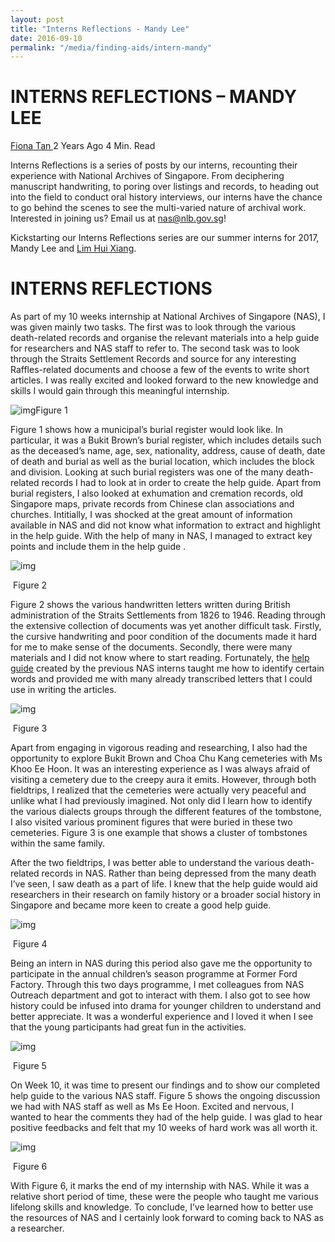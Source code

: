 ```yaml
---
layout: post
title: "Interns Reflections - Mandy Lee"
date: 2016-09-10
permalink: "/media/finding-aids/intern-mandy"
---
```


# INTERNS REFLECTIONS – MANDY LEE

[Fiona Tan ](http://www.nas.gov.sg/blogs/offtherecord/author/nlstlp/)2 Years Ago 4 Min. Read

Interns Reflections is a series of posts by our interns, recounting their experience with National Archives of Singapore. From deciphering manuscript handwriting, to poring over listings and records, to heading out into the field to conduct oral history interviews, our interns have the chance to go behind the scenes to see the multi-varied nature of archival work. Interested in joining us? Email us at nas@nlb.gov.sg!

Kickstarting our Interns Reflections series are our summer interns for 2017, Mandy Lee and [Lim Hui Xiang](http://www.nas.gov.sg/blogs/offtherecord/interns-reflections-lim-hui-xiang/).

# INTERNS REFLECTIONS

As part of my 10 weeks internship at National Archives of Singapore (NAS), I was given mainly two tasks. The first was to look through the various death-related records and organise the relevant materials into a help guide for researchers and NAS staff to refer to. The second task was to look through the Straits Settlement Records and source for any interesting Raffles-related documents and choose a few of the events to write short articles. I was really excited and looked forward to the new knowledge and skills I would gain through this meaningful internship.

 

![img](http://www.nas.gov.sg/blogs/offtherecord/wp-content/uploads/2017/08/img_5987b1c59373b.png)Figure 1

Figure 1 shows how a municipal’s burial register would look like. In particular, it was a Bukit Brown’s burial register, which includes details such as the deceased’s name, age, sex, nationality, address, cause of death, date of death and burial as well as the burial location, which includes the block and division. Looking at such burial registers was one of the many death-related records I had to look at in order to create the help guide. Apart from burial registers, I also looked at exhumation and cremation records, old Singapore maps, private records from Chinese clan associations and churches. Intitially, I was shocked at the great amount of information available in NAS and did not know what information to extract and highlight in the help guide. With the help of many in NAS, I managed to extract key points and include them in the help guide .

 

![img](http://www.nas.gov.sg/blogs/offtherecord/wp-content/uploads/2017/08/img_5987b1dbb5a4d.png)

​                                                                                    Figure 2

Figure 2 shows the various handwritten letters written during British administration of the Straits Settlements from 1826 to 1946. Reading through the extensive collection of documents was yet another difficult task. Firstly, the cursive handwriting and poor condition of the documents made it hard for me to make sense of the documents. Secondly, there were many materials and I did not know where to start reading. Fortunately, the [help guide](http://www.nas.gov.sg/blogs/offtherecord/citizen-archivist-project-guide-to-transcribing-the-straits-settlements-records-by-nas-interns/) created by the previous NAS interns taught me how to identify certain words and provided me with many already transcribed letters that I could use in writing the articles.

 

![img](http://www.nas.gov.sg/blogs/offtherecord/wp-content/uploads/2017/08/img_5987b204b1cfa.png)

​                                                                                     Figure 3

Apart from engaging in vigorous reading and researching, I also had the opportunity to explore Bukit Brown and Choa Chu Kang cemeteries with Ms Khoo Ee Hoon. It was an interesting experience as I was always afraid of visiting a cemetery due to the creepy aura it emits. However, through both fieldtrips, I realized that the cemeteries were actually very peaceful and unlike what I had previously imagined. Not only did I learn how to identify the various dialects groups through the different features of the tombstone, I also visited various prominent figures that were buried in these two cemeteries. Figure 3 is one example that shows a cluster of tombstones within the same family.

After the two fieldtrips, I was better able to understand the various death-related records in NAS. Rather than being depressed from the many death I’ve seen, I saw death as a part of life. I knew that the help guide would aid researchers in their research on family history or a broader social history in Singapore and became more keen to create a good help guide.

 

![img](http://www.nas.gov.sg/blogs/offtherecord/wp-content/uploads/2017/08/img_5987b223380c8.png)

​                                                                                     Figure 4

Being an intern in NAS during this period also gave me the opportunity to participate in the annual children’s season programme at Former Ford Factory. Through this two days programme, I met colleagues from NAS Outreach department and got to interact with them. I also got to see how history could be infused into drama for younger children to understand and better appreciate. It was a wonderful experience and I loved it when I see that the young participants had great fun in the activities.

 

![img](http://www.nas.gov.sg/blogs/offtherecord/wp-content/uploads/2017/08/img_5987b26b10420.png)

​                                                                                     Figure 5

On Week 10, it was time to present our findings and to show our completed help guide to the various NAS staff. Figure 5 shows the ongoing discussion we had with NAS staff as well as Ms Ee Hoon. Excited and nervous, I wanted to hear the comments they had of the help guide. I was glad to hear positive feedbacks and felt that my 10 weeks of hard work was all worth it.

 

![img](http://www.nas.gov.sg/blogs/offtherecord/wp-content/uploads/2017/08/img_5987b2474c9a6.png)

​                                                                                Figure 6

With Figure 6, it marks the end of my internship with NAS. While it was a relative short period of time, these were the people who taught me various lifelong skills and knowledge. To conclude, I’ve learned how to better use the resources of NAS and I certainly look forward to coming back to NAS as a researcher.